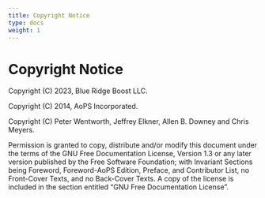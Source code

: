 ```yaml
---
title: Copyright Notice
type: docs
weight: 1
---
```


# Copyright Notice

Copyright (C) 2023, Blue Ridge Boost LLC.

Copyright (C) 2014, AoPS Incorporated.

Copyright (C) Peter Wentworth, Jeffrey Elkner, Allen B. Downey and Chris Meyers.

Permission is granted to copy, distribute and/or modify this document
under the terms of the GNU Free Documentation License, Version 1.3
or any later version published by the Free Software Foundation;
with Invariant Sections being Foreword, Foreword-AoPS Edition, Preface, and Contributor List,
no Front-Cover Texts, and no Back-Cover Texts. A copy of the license is
included in the section entitled “GNU Free Documentation License”.